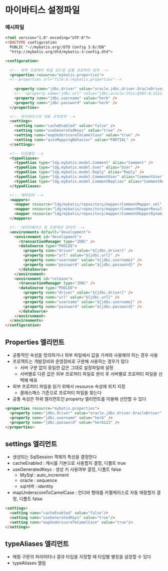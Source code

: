 # 마이바티스 설정파일
### 예시파일   

```html
<?xml version="1.0" encoding="UTF-8"?>
<!DOCTYPE configuration
  PUBLIC "-//mybatis.org//DTD Config 3.0//EN"
  "http://mybatis.org/dtd/mybatis-3-config.dtd">

<configuration>
  
  <!-- 외부 프로퍼티 파일 로드및 공통 프로퍼티 정의 -->
  <properties resource="mybatis.properties">
  <!--properties url="file:d:\mybatis.properties"-->
    
    <property name="jdbc.driver" value="oracle.jdbc.driver.OracleDriver" />
    <!-- <property name="jdbc.url" value="jdbc:oracle:thin:@303-0:1521:xe" /> -->
    <property name="jdbc.username" value="herb" />
    <property name="jdbc.password" value="herb" />
  </properties>

  <!-- 마이바티스의 작동 규칙정의 -->
  <settings>
    <setting name="cacheEnabled" value="false" />
    <setting name="useGeneratedKeys" value="true" />
    <setting name="mapUnderscoreToCamelCase" value="true" />
    <setting name="autoMappingBehavior" value="PARTIAL" />
  </settings>

  <!-- 타입별칭 -->
  <typeAliases>
    <typeAlias type="ldg.mybatis.model.Comment" alias="Comment" />
    <typeAlias type="ldg.mybatis.model.User" alias="User" />
    <typeAlias type="ldg.mybatis.model.Reply" alias="Reply" />
    <typeAlias type="ldg.mybatis.model.CommentUser" alias="CommentUser" />
    <typeAlias type="ldg.mybatis.model.CommentReplies" alias="CommentReplies" />
  </typeAliases>

  <!-- 매퍼정의 -->
  <mappers>
    <mapper resource="ldg/mybatis/repository/mapper/CommentMapper.xml" />
    <mapper resource="ldg/mybatis/repository/mapper/CommentMapperResultMap.xml" />
    <mapper resource="ldg/mybatis/repository/mapper/CommentMapperDynamicSql.xml" />
  </mappers>

  <!-- 데이터베이스 및 트랜잭션 관리자 -->
  <environments default="development">
    <environment id="development">
      <transactionManager type="JDBC" />
      <dataSource type="POOLED">
        <property name="driver" value="${jdbc.driver}" />
        <property name="url" value="${jdbc.url}" />
        <property name="username" value="${jdbc.username}" />
        <property name="password" value="${jdbc.password}" />
      </dataSource>
    </environment>
    <environment id="release">
      <transactionManager type="JDBC" />
      <dataSource type="POOLED">
        <property name="driver" value="${jdbc.driver}" />
        <property name="url" value="${jdbc.url}" />
        <property name="username" value="${jdbc.username}" />
        <property name="password" value="${jdbc.password}" />
      </dataSource>
    </environment>
  </environments>
</configuration>
```

## Properties 엘리먼트
- 공통적인 속성을 정의하거나 외부 파일에서 값을 가져와 사용해야 하는 경우 사용
- 프로젝트는 개발장비와 운영장비로 구분해 사용하는 경우가 많다
  - 서버 구분 없이 동일한 값은 그대로 설정파일에 설정
  - 서버별로 다른 값은 외부 프로퍼티 파일로 분리 후 서버별로 프로퍼티 파일을 선택해 배포
- 외부 프로퍼티 파일을 읽기 위해서 resource 속성에 위치 지정
  - 클래스패스 기준으로 프로퍼티 파일을 찾는다
- 공통 속성은 하위 엘리먼트인 property 엘리먼트를 이용해 선언할 수 있다   

```html
<properties resource="mybatis.properties">
  <property name="jdbc.driver" value="oracle.jdbc.driver.OracleDriver" />
  <property name="jdbc.username" value="herb" />
  <property name="jdbc.password" value="herb123" />
</properties>
```

## settings 엘리먼트
- 생성되는 SqlSession 객체의 특성을 결정한다
- cacheEnabled : 캐시를 기본으로 사용할지 결정, 디폴트 true
- useGeneratedKeys : 생성 키 사용여부 결정, 디폴트 false
  - MySql : auto_increment
  - oracle : sequence
  - sql서버 : identity
- mapUnderscoreToCamelCase : 언더바 형태를 카멜케이스로 자동 매핑할지 결정, 디폴트 false   

```html
<settings>
  <setting name="cacheEnabled" value="false"/>
  <setting name="useGeneratedKeys" value="true"/>
  <setting name="mapUnderscoreToCamelCase" value="true"/>
</settings>
```

## typeAliases 엘리먼트
- 매핑 구문의 파라미터나 결과 타입을 지정할 때 타입별 별칭을 설정할 수 있다
- typeAliases 엘림

